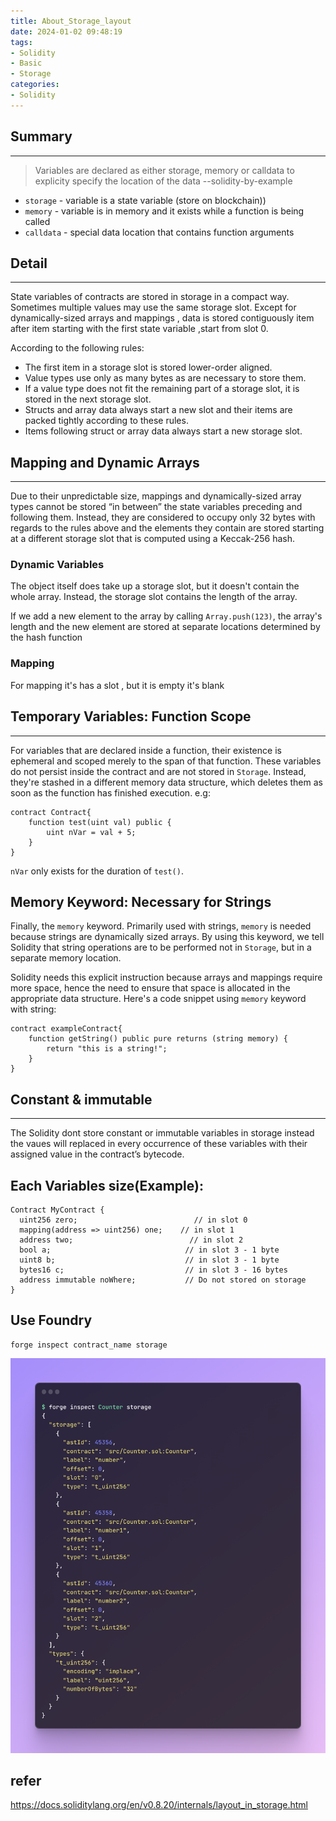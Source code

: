 ```yaml
---
title: About_Storage_layout
date: 2024-01-02 09:48:19
tags:
- Solidity
- Basic
- Storage
categories: 
- Solidity
---
```


## Summary
---
>Variables are declared as either storage, memory or calldata to explicity specify the location of the data     --solidity-by-example

- `storage` - variable is a state variable (store on blockchain))
- `memory` - variable is in memory and it exists while a function is being called
- `calldata` - special data location that contains function arguments

## Detail
---
State variables of contracts are stored in storage in a compact way. Sometimes multiple values may use the same storage slot. Except for dynamically-sized arrays and mappings , data is stored contiguously item after item starting with the first state variable ,start from slot 0.

According to the following rules:
- The first item in a storage slot is stored lower-order aligned.
- Value types use only as many bytes as are necessary to store them.
- If a value type does not fit the remaining part of a storage slot, it is stored in the next storage slot.
- Structs and array data always start a new slot and their items are packed tightly according to these rules.
- Items following struct or array data always start a new storage slot.

## Mapping and Dynamic Arrays
---
Due to their unpredictable size, mappings and dynamically-sized array types cannot be stored “in between” the state variables preceding and following them. Instead, they are considered to occupy only 32 bytes with regards to the rules above and the elements they contain are stored starting at a different storage slot that is computed using a Keccak-256 hash.
### Dynamic Variables
The object itself does take up a storage slot, but it doesn't contain the whole array. Instead, the storage slot contains the length of the array.

If we add a new element to the array by calling `Array.push(123)`, the array's length and the new element are stored at separate locations determined by the hash function

### Mapping
For mapping it's has a slot , but it is empty it's blank

## Temporary Variables: Function Scope
---
For variables that are declared inside a function, their existence is ephemeral and scoped merely to the span of that function. These variables do not persist inside the contract and are not stored in `Storage`. Instead, they're stashed in a different memory data structure, which deletes them as soon as the function has finished execution.
e.g:
```solidity
contract Contract{
    function test(uint val) public {
        uint nVar = val + 5;
    }
}
```
`nVar` only exists for the duration of `test()`.

## Memory Keyword: Necessary for Strings

Finally, the `memory` keyword. Primarily used with strings, `memory` is needed because strings are dynamically sized arrays. By using this keyword, we tell Solidity that string operations are to be performed not in `Storage`, but in a separate memory location.

Solidity needs this explicit instruction because arrays and mappings require more space, hence the need to ensure that space is allocated in the appropriate data structure.
Here's a code snippet using `memory` keyword with string:
```solidity
contract exampleContract{
    function getString() public pure returns (string memory) {
        return "this is a string!";
    }
}
```



## Constant & immutable
---
The Solidity dont store constant or immutable variables in storage instead the vaues will replaced in every occurrence of these variables with their assigned value in the contract’s bytecode.

## Each Variables size(Example):
```
Contract MyContract {
  uint256 zero;                          // in slot 0
  mapping(address => uint256) one;    // in slot 1
  address two;                          // in slot 2 
  bool a;                              // in slot 3 - 1 byte
  uint8 b;                             // in slot 3 - 1 byte 
  bytes16 c;                           // in slot 3 - 16 bytes
  address immutable noWhere;           // Do not stored on storage
}
```

## Use Foundry
```
forge inspect contract_name storage
```
![](../images/storageimg.png)

## refer
https://docs.soliditylang.org/en/v0.8.20/internals/layout_in_storage.html